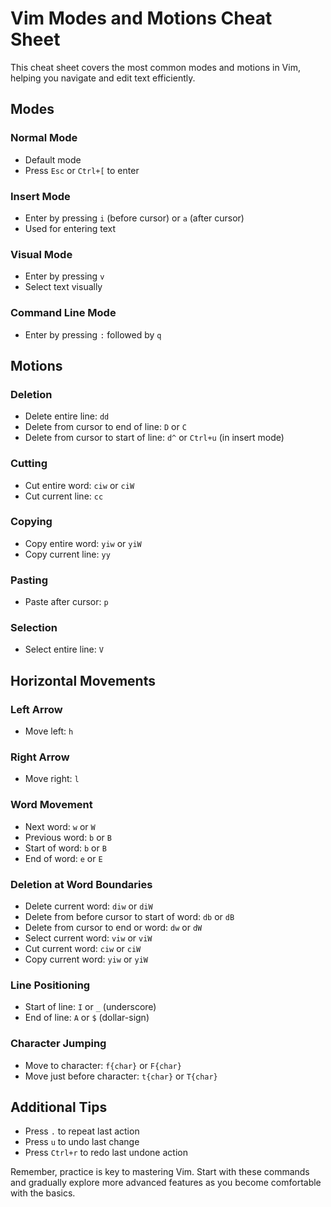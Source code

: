 # Vim Modes and Motions Cheat Sheet

This cheat sheet covers the most common modes and motions in Vim, helping you navigate and edit text efficiently.

## Modes

### Normal Mode
- Default mode
- Press `Esc` or `Ctrl+[` to enter

### Insert Mode
- Enter by pressing `i` (before cursor) or `a` (after cursor)
- Used for entering text

### Visual Mode
- Enter by pressing `v`
- Select text visually

### Command Line Mode
- Enter by pressing `:` followed by `q`

## Motions

### Deletion
- Delete entire line: `dd`
- Delete from cursor to end of line: `D` or `C`
- Delete from cursor to start of line: `d^` or `Ctrl+u` (in insert mode)

### Cutting
- Cut entire word: `ciw` or `ciW`
- Cut current line: `cc`

### Copying
- Copy entire word: `yiw` or `yiW`
- Copy current line: `yy`

### Pasting
- Paste after cursor: `p`

### Selection
- Select entire line: `V`

## Horizontal Movements

### Left Arrow
- Move left: `h`

### Right Arrow
- Move right: `l`

### Word Movement
- Next word: `w` or `W`
- Previous word: `b` or `B`
- Start of word: `b` or `B`
- End of word: `e` or `E`

### Deletion at Word Boundaries
- Delete current word: `diw` or `diW`
- Delete from before cursor to start of word: `db` or `dB`
- Delete from cursor to end or word: `dw` or `dW`
- Select current word: `viw` or `viW`
- Cut current word: `ciw` or `ciW`
- Copy current word: `yiw` or `yiW`

### Line Positioning
- Start of line: `I` or `_` (underscore)
- End of line: `A` or `$` (dollar-sign)

### Character Jumping
- Move to character: `f{char}` or `F{char}`
- Move just before character: `t{char}` or `T{char}`

## Additional Tips

- Press `.` to repeat last action
- Press `u` to undo last change
- Press `Ctrl+r` to redo last undone action

Remember, practice is key to mastering Vim. Start with these commands and gradually explore more advanced features as you become comfortable with the basics.
